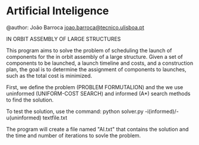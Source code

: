 # Artificial Inteligence
@author: João Barroca <joao.barroca@tecnico.ulisboa.pt>

IN ORBIT ASSEMBLY OF LARGE STRUCTURES

This program aims to solve the problem of scheduling the launch of components for the in orbit assembly of a large structure. Given a set of components to be launched, a launch timeline and costs, and a construction plan, the goal is to determine the assignment of components to launches, such as the total cost is minimized.

First, we define the problem (PROBLEM FORMUTALION) and the we use uninformed (UNIFORM-COST SEARCH) and informed (A*) search methods to find the solution.

To test the solution, use the command:
python solver.py -i(informed)/-u(uninformed) textfile.txt

The program will create a file named "AI.txt" that contains the solution and the time and number of iterations to sovle the problem.
